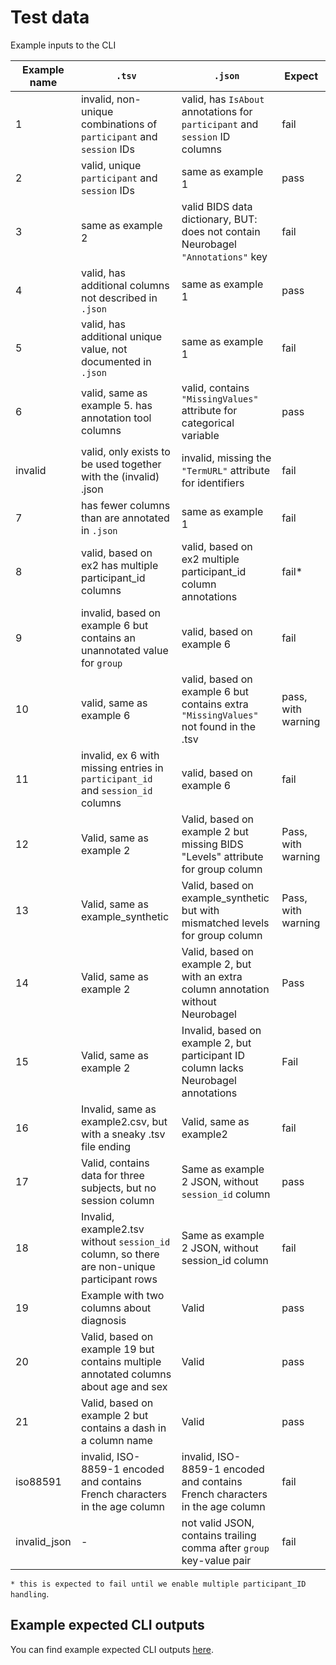 # Test data

Example inputs to the CLI

| Example name | `.tsv` | `.json` | Expect |
| ----- | ----- | ----- | ----- |
| 1 | invalid, non-unique combinations of `participant` and `session` IDs | valid, has `IsAbout` annotations for `participant` and `session` ID columns | fail |
| 2 | valid, unique `participant` and `session` IDs | same as example 1 | pass |
| 3 | same as example 2 | valid BIDS data dictionary, BUT: does not contain Neurobagel `"Annotations"` key | fail |
| 4 | valid, has additional columns not described in `.json` | same as example 1 | pass |
| 5 | valid, has additional unique value, not documented in `.json` | same as example 1 | fail |
| 6 | valid, same as example 5. has annotation tool columns | valid, contains `"MissingValues"` attribute for categorical variable | pass |
| invalid | valid, only exists to be used together with the (invalid) .json | invalid, missing the `"TermURL"` attribute for identifiers | fail |
| 7 | has fewer columns than are annotated in `.json` | same as example 1 | fail |
| 8 | valid, based on ex2 has multiple participant_id columns | valid, based on ex2 multiple participant_id column annotations | fail* |
| 9 | invalid, based on example 6 but contains an unannotated value for `group` | valid, based on example 6 | fail |
| 10 | valid, same as example 6 | valid, based on example 6 but contains extra `"MissingValues"` not found in the .tsv | pass, with warning |
| 11 | invalid, ex 6 with missing entries in `participant_id` and `session_id` columns | valid, based on example 6 | fail |
| 12 | Valid, same as example 2 | Valid, based on example 2 but missing BIDS "Levels" attribute for group column | Pass, with warning |
| 13 | Valid, same as example_synthetic | Valid, based on example_synthetic but with mismatched levels for group column | Pass, with warning |
| 14 | Valid, same as example 2 | Valid, based on example 2, but with an extra column annotation without Neurobagel | Pass |
| 15 | Valid, same as example 2 | Invalid, based on example 2, but participant ID column lacks Neurobagel annotations | Fail |
| 16 | Invalid, same as example2.csv, but with a sneaky .tsv file ending | Valid, same as example2 | fail |
| 17 | Valid, contains data for three subjects, but no session column | Same as example 2 JSON, without `session_id` column | pass |
| 18 | Invalid, example2.tsv without `session_id` column, so there are non-unique participant rows | Same as example 2 JSON, without session_id column | fail |
| 19 | Example with two columns about diagnosis | Valid | pass |
| 20 | Valid, based on example 19 but contains multiple annotated columns about age and sex | Valid | pass |
| 21 | Valid, based on example 2 but contains a dash in a column name | Valid | pass |
| iso88591 | invalid, ISO-8859-1 encoded and contains French characters in the age column | invalid, ISO-8859-1 encoded and contains French characters in the age column | fail |
| invalid_json | - | not valid JSON, contains trailing comma after `group` key-value pair | fail |

`* this is expected to fail until we enable multiple participant_ID handling`.

## Example expected CLI outputs
You can find example expected CLI outputs [here](https://github.com/neurobagel/neurobagel_examples).